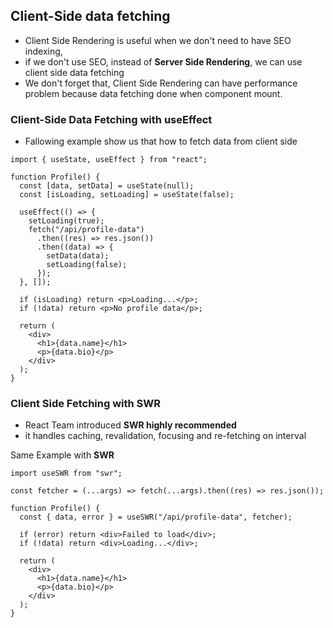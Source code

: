 ## Client-Side data fetching

- Client Side Rendering is useful when we don't need to have SEO indexing,
- if we don't use SEO, instead of **Server Side Rendering**, we can use client side data fetching
- We don't forget that, Client Side Rendering can have performance problem because data fetching done when component mount.

### Client-Side Data Fetching with useEffect

- Fallowing example show us that how to fetch data from client side

```tsx
import { useState, useEffect } from "react";

function Profile() {
  const [data, setData] = useState(null);
  const [isLoading, setLoading] = useState(false);

  useEffect(() => {
    setLoading(true);
    fetch("/api/profile-data")
      .then((res) => res.json())
      .then((data) => {
        setData(data);
        setLoading(false);
      });
  }, []);

  if (isLoading) return <p>Loading...</p>;
  if (!data) return <p>No profile data</p>;

  return (
    <div>
      <h1>{data.name}</h1>
      <p>{data.bio}</p>
    </div>
  );
}
```

### Client Side Fetching with SWR

- React Team introduced **SWR highly recommended**
- it handles caching, revalidation, focusing and re-fetching on interval

Same Example with **SWR**

```tsx
import useSWR from "swr";

const fetcher = (...args) => fetch(...args).then((res) => res.json());

function Profile() {
  const { data, error } = useSWR("/api/profile-data", fetcher);

  if (error) return <div>Failed to load</div>;
  if (!data) return <div>Loading...</div>;

  return (
    <div>
      <h1>{data.name}</h1>
      <p>{data.bio}</p>
    </div>
  );
}
```
